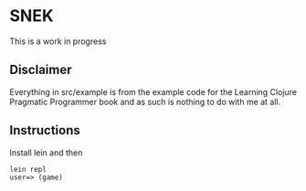 SNEK
====

This is a work in progress

Disclaimer
----------
Everything in src/example is from the example code for the Learning Clojure
Pragmatic Programmer book and as such is nothing to do with me at all.

Instructions
------------
Install lein and then

	lein repl
	user=> (game)
